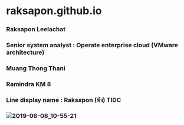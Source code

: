# raksapon.github.io
### Raksapon Leelachat
### Senior system analyst : Operate enterprise cloud (VMware architecture)
### Muang Thong Thani
### Ramindra KM 8
### Line display name : Raksapon (พ้ง) TIDC
### ![2019-06-08_10-55-21](https://user-images.githubusercontent.com/12554349/59141699-10d95600-89dc-11e9-968b-cec4cc823933.jpg)
